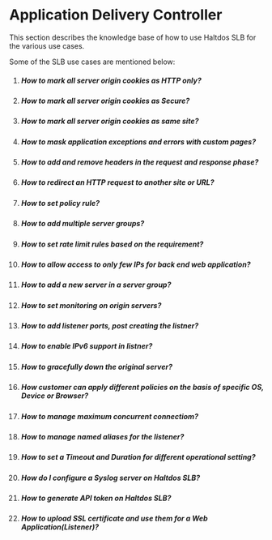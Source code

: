 # **Application Delivery Controller**


This section describes the knowledge base of how to use Haltdos SLB for the various use cases.

Some of the SLB use cases are mentioned below:

1. ##### How to mark all server origin cookies as HTTP only?

2. ##### How to mark all server origin cookies as Secure?

3. ##### How to mark all server origin cookies as same site?

4. ##### How to mask application exceptions and errors with custom pages?

5. ##### How to add and remove headers in the request and response phase?

6. ##### How to redirect an HTTP request to another site or URL?

7. ##### How to set policy rule?

8. ##### How to add multiple server groups?

9. ##### How to set rate limit rules based on the requirement?

10. ##### How to allow access to only few IPs for back end web application?

11. ##### How to add a new server in a server group?

12. ##### How to set monitoring on origin servers?

13. ##### How to add listener ports, post creating the listner?

14. ##### How to enable IPv6 support in listner?

15. ##### How to gracefully down the original server?

16. ##### How customer can apply different policies on the basis of specific OS, Device or Browser?

17. ##### How to manage maximum concurrent connectiom?

18. ##### How to manage named aliases for the listener?

19. ##### How to set a Timeout and Duration for different operational setting?

20. ##### How do I configure a Syslog server on Haltdos SLB?

21. ##### How to generate API token on Haltdos SLB?

22. ##### How to upload SSL certificate and use them for a Web Application(Listener)?